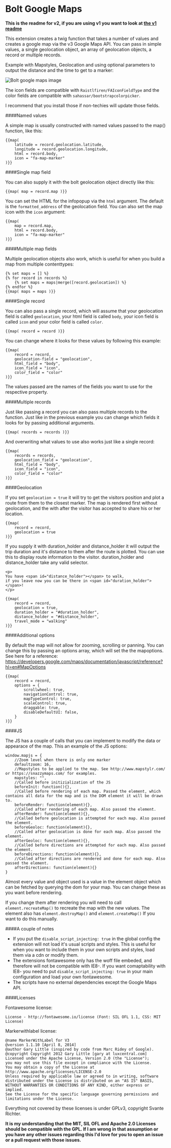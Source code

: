 Bolt Google Maps
================================

**This is the readme for v2, if you are using v1 you want to look at
[the v1 readme](readme.v1.md)**

This extension creates a twig function that takes a number of values
and creates a google map via the v3 Google Maps API.
You can pass in simple values, a single geolocation object, an array
of geolocation objects, a record or multiple records.

Example with Mapstyles, Geolocation and using optional parameters to
output the distance and the time to get to a marker:

![Bolt google maps image](https://raw.githubusercontent.com/SahAssar/bolt-google-maps/master/gmaps.png)

The icon fields are compatible with `Raistlfiren/FAIconFieldType` and
the color fields are compatible with `sahassar/bootstrapcolorpicker`.

I recommend that you install those if non-techies will update those 
fields.

####Named values

A simple map is usually constructed with named values passed to the map()
function, like this:

    {{map(
        latitude = record.geolocation.latitude,
        longitude = record.geolocation.longitude,
        html = record.body,
        icon = "fa-map-marker"
    )}}

####Single map field

You can also supply it with the bolt geolocation object directly like this:

    {{map( map = record.map )}}

You can set the HTML for the infopopup via the `html` argument. The default 
is the `formatted_address` of the geolocation field. You can also set the map
icon with the `icon` argument:

    {{map(
        map = record.map,
        html = record.body,
        icon = "fa-map-marker"
    )}}

####Multiple map fields

Multiple geolocation objects also work, which is useful for when you build a
map from multiple contenttypes:

    {% set maps = [] %}
    {% for record in records %}
        {% set maps = maps|merge([record.geolocation]) %}
    {% endfor %}
    {{map( maps = maps )}}

####Single record

You can also pass a single record, which will assume that your geolocation field
is called `geolocation`, your html field is called `body`, your icon field is
called `icon` and your color field is called `color`.

    {{map( record = record )}}
    
You can change where it looks for these values by following this example:

    {{map(
        record = record,
        geolocation-field = "geolocation",
        html_field = "body",
        icon_field = "icon",
        color_field = "color"
    )}}
    
The values passed are the names of the fields you want to use for the respective property.

####Multiple records

Just like passing a record you can also pass multiple records to the function. Just like
in the previous example you can change which fields it looks for by passing additional
arguments.

    {{map( records = records )}}

And overwriting what values to use also works just like a single record:

    {{map(
        records = records,
        geolocation_field = "geolocation",
        html_field = "body",
        icon_field = "icon",
        color_field = "color"
    )}}
    
####Geolocation

If you set `geolocation = true` it will try to get the visitors position and plot a route
from them to the closest marker. The map is rendered first without geolocation, and the
with after the visitor has accepted to share his or her location.

    {{map(
        record = record,
        geolocation = true
    )}}

If you supply it with duration_holder and distance_holder it will output the trip duration
and it's distance to them after the route is plotted. You can use this to display route
information to the visitor. duration_holder and distance_holder take any valid selector.

    <p>
    You have <span id="distance_holder"></span> to walk,
    if you leave now you can be there in <span id="duration_holder"></span>!
    </p>

    {{map(
        record = record,
        geolocation = true,
        duration_holder = "#duration_holder",
        distance_holder = "#distance_holder",
        travel_mode = "walking"
    )}}
    
    
####Additional options

By default the map will not allow for zooming, scrolling or panning. You can change this by
passing an options array, which will set the the mapoptions. See here for a reference:
https://developers.google.com/maps/documentation/javascript/reference?hl=en#MapOptions

    {{map(
        record = record,
        options = {
            scrollwheel: true,
            navigationControl: true,
            mapTypeControl: true,
            scaleControl: true,
            draggable: true,
            disableDefaultUI: false,
        }
    )}}
    
####JS

The JS has a couple of calls that you can implement to modify the data or appearace of the
map. This an example of the JS options:

    window.mapjs = {
        //Zoom level when there is only one marker
        defaultzoom: 16, 
        //Mapstyles to be applied to the map. See http://www.mapstylr.com/ or https://snazzymaps.com/ for examples.
        mapstyles: "", 
        //Called before initizialization of the JS
        beforeInit: function(){}, 
        //Called before rendering of each map. Passed the element, which contains all data for the map and is the DOM element it will be drawn to.
        beforeRender: function(element){}, 
        //Called after rendering of each map. Also passed the element.
        afterRender: function(element){}, 
        //Called before geolocation is attempted for each map. Also passed the element.
        beforeGeoloc: function(element){}, 
        //Called after geolocation is done for each map. Also passed the element.
        afterGeoloc: function(element){}, 
        //Called before directions are attempted for each map. Also passed the element.
        beforeDirections: function(element){}, 
        //Called after directions are rendered and done for each map. Also passed the element.
        afterDirections: function(element){} 
    }

Almost every value and object used is a value in the element object which can be fetched by 
querying the dom for your map. You can change these as you want before rendering.

If you change them after rendering you will need to call `element.recreateMap()` to recreate
the map with the new values. The element also has `element.destroyMap()` and `element.createMap()`
If you want to do this manually.


####A couple of notes

 - If you put the `disable_script_injecting: true` in the global config the extension will not
   load it's usual scripts and styles. This is useful for when you want to include them in your
   own scripts and styles, load them via a cdn or modify them.
 - The extensions fontawesome only has the woff file embeded, and therefore will not be
   compatible with IE8-. If you want comaptability with IE8- you need to put 
   `disable_script_injecting: true` in your main configuration and load your own fontawesome.
 - The scripts have no external dependencies except the Google Maps API.

####Licenses

Fontawesome license: 

    License - http://fontawesome.io/license (Font: SIL OFL 1.1, CSS: MIT License)

Markerwithlabel license:

    @name MarkerWithLabel for V3
    @version 1.1.10 [April 8, 2014]
    @author Gary Little (inspired by code from Marc Ridey of Google).
    @copyright Copyright 2012 Gary Little [gary at luxcentral.com]
    Licensed under the Apache License, Version 2.0 (the "License");
    you may not use this file except in compliance with the License.
    You may obtain a copy of the License at
    http://www.apache.org/licenses/LICENSE-2.0
    Unless required by applicable law or agreed to in writing, software
    distributed under the License is distributed on an "AS IS" BASIS,
    WITHOUT WARRANTIES OR CONDITIONS OF ANY KIND, either express or implied.
    See the License for the specific language governing permissions and
    limitations under the License.

Everything not covered by these licenses is under GPLv3, copyright Svante Richter.

**It is my understanding that the MIT, SIL OFL and Apache 2.0 Licenses should be compatible with the
GPL. If I am wrong in that assumption or you have any other issues regarding this I'd love for you to
open an issue or a pull request with those issues.**
